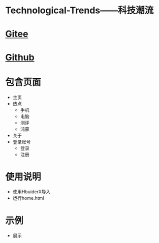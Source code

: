 # Technological-Trends——科技潮流
# [Gitee](https://gitee.com/hua-liY/technological-trends)
# [Github](https://github.com/Flskying/Technological-Trends?tab=readme-ov-file)
# 包含页面
- 主页
- 热点
    - 手机
    - 电脑
    - 测评
    - 鸿蒙
- 关于
- 登录账号
    - 登录
    - 注册 
# 使用说明
- 使用HbuiderX导入
- 运行home.html
# 示例
- 展示
